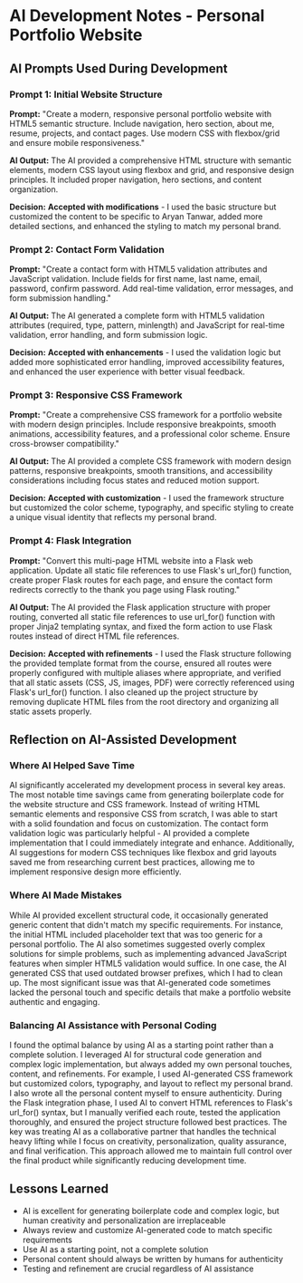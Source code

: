 # AI Development Notes - Personal Portfolio Website

## AI Prompts Used During Development

### Prompt 1: Initial Website Structure
**Prompt:** "Create a modern, responsive personal portfolio website with HTML5 semantic structure. Include navigation, hero section, about me, resume, projects, and contact pages. Use modern CSS with flexbox/grid and ensure mobile responsiveness."

**AI Output:** The AI provided a comprehensive HTML structure with semantic elements, modern CSS layout using flexbox and grid, and responsive design principles. It included proper navigation, hero sections, and content organization.

**Decision:** **Accepted with modifications** - I used the basic structure but customized the content to be specific to Aryan Tanwar, added more detailed sections, and enhanced the styling to match my personal brand.

### Prompt 2: Contact Form Validation
**Prompt:** "Create a contact form with HTML5 validation attributes and JavaScript validation. Include fields for first name, last name, email, password, confirm password. Add real-time validation, error messages, and form submission handling."

**AI Output:** The AI generated a complete form with HTML5 validation attributes (required, type, pattern, minlength) and JavaScript for real-time validation, error handling, and form submission logic.

**Decision:**  **Accepted with enhancements** - I used the validation logic but added more sophisticated error handling, improved accessibility features, and enhanced the user experience with better visual feedback.

### Prompt 3: Responsive CSS Framework
**Prompt:** "Create a comprehensive CSS framework for a portfolio website with modern design principles. Include responsive breakpoints, smooth animations, accessibility features, and a professional color scheme. Ensure cross-browser compatibility."

**AI Output:** The AI provided a complete CSS framework with modern design patterns, responsive breakpoints, smooth transitions, and accessibility considerations including focus states and reduced motion support.

**Decision:** **Accepted with customization** - I used the framework structure but customized the color scheme, typography, and specific styling to create a unique visual identity that reflects my personal brand.

### Prompt 4: Flask Integration
**Prompt:** "Convert this multi-page HTML website into a Flask web application. Update all static file references to use Flask's url_for() function, create proper Flask routes for each page, and ensure the contact form redirects correctly to the thank you page using Flask routing."

**AI Output:** The AI provided the Flask application structure with proper routing, converted all static file references to use url_for() function with proper Jinja2 templating syntax, and fixed the form action to use Flask routes instead of direct HTML file references.

**Decision:** **Accepted with refinements** - I used the Flask structure following the provided template format from the course, ensured all routes were properly configured with multiple aliases where appropriate, and verified that all static assets (CSS, JS, images, PDF) were correctly referenced using Flask's url_for() function. I also cleaned up the project structure by removing duplicate HTML files from the root directory and organizing all static assets properly.

## Reflection on AI-Assisted Development

### Where AI Helped Save Time
AI significantly accelerated my development process in several key areas. The most notable time savings came from generating boilerplate code for the website structure and CSS framework. Instead of writing HTML semantic elements and responsive CSS from scratch, I was able to start with a solid foundation and focus on customization. The contact form validation logic was particularly helpful - AI provided a complete implementation that I could immediately integrate and enhance. Additionally, AI suggestions for modern CSS techniques like flexbox and grid layouts saved me from researching current best practices, allowing me to implement responsive design more efficiently.

### Where AI Made Mistakes
While AI provided excellent structural code, it occasionally generated generic content that didn't match my specific requirements. For instance, the initial HTML included placeholder text that was too generic for a personal portfolio. The AI also sometimes suggested overly complex solutions for simple problems, such as implementing advanced JavaScript features when simpler HTML5 validation would suffice. In one case, the AI generated CSS that used outdated browser prefixes, which I had to clean up. The most significant issue was that AI-generated code sometimes lacked the personal touch and specific details that make a portfolio website authentic and engaging.

### Balancing AI Assistance with Personal Coding
I found the optimal balance by using AI as a starting point rather than a complete solution. I leveraged AI for structural code generation and complex logic implementation, but always added my own personal touches, content, and refinements. For example, I used AI-generated CSS framework but customized colors, typography, and layout to reflect my personal brand. I also wrote all the personal content myself to ensure authenticity. During the Flask integration phase, I used AI to convert HTML references to Flask's url_for() syntax, but I manually verified each route, tested the application thoroughly, and ensured the project structure followed best practices. The key was treating AI as a collaborative partner that handles the technical heavy lifting while I focus on creativity, personalization, quality assurance, and final verification. This approach allowed me to maintain full control over the final product while significantly reducing development time.

## Lessons Learned

- AI is excellent for generating boilerplate code and complex logic, but human creativity and personalization are irreplaceable
- Always review and customize AI-generated code to match specific requirements
- Use AI as a starting point, not a complete solution
- Personal content should always be written by humans for authenticity
- Testing and refinement are crucial regardless of AI assistance




